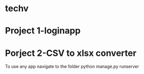 # techv
# Project 1-loginapp
# Porject 2-CSV to xlsx converter
To use any app
navigate to the folder
python manage.py runserver
